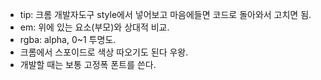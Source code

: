 

* tip: 크롬 개발자도구 style에서 넣어보고 마음에들면 코드로 돌아와서 고치면 됨.
* em: 위에 있는 요소(부모)와 상대적 비교. 
* rgba: alpha, 0~1 투명도.
* 크롬에서 스포이드로 색상 따오기도 된다 우왕.
* 개발할 때는 보통 고정폭 폰트를 쓴다.